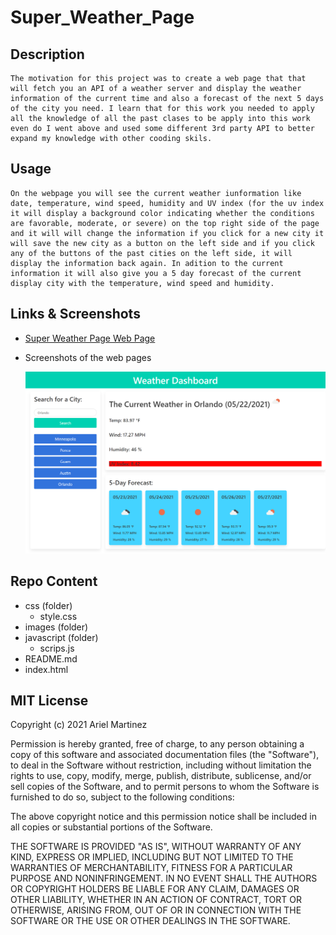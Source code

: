 # Super_Weather_Page

## Description

    The motivation for this project was to create a web page that that will fetch you an API of a weather server and display the weather information of the current time and also a forecast of the next 5 days of the city you need. I learn that for this work you needed to apply all the knowledge of all the past clases to be apply into this work even do I went above and used some different 3rd party API to better expand my knowledge with other cooding skils. 

## Usage

    On the webpage you will see the current weather iunformation like date, temperature, wind speed, humidity and UV index (for the uv index it will display a background color indicating whether the conditions are favorable, moderate, or severe) on the top right side of the page and it will will change the information if you click for a new city it will save the new city as a button on the left side and if you click any of the buttons of the past cities on the left side, it will display the information back again. In adition to the current information it will also give you a 5 day forecast of the current display city with the temperature, wind speed and humidity.

## Links & Screenshots

 * [Super Weather Page Web Page](https://arielo5.github.io/Super_Weather_Page/)

 * Screenshots of the web pages

    ![Screenshot of the Super Weather Page Web Page](./assets/images/Super_Weather_Page_Screenshot.png)
    

## Repo Content
* css (folder)
    * style.css
* images (folder)
* javascript (folder)
    * scrips.js 
* README.md
* index.html

## MIT License

Copyright (c) 2021 Ariel Martinez 

Permission is hereby granted, free of charge, to any person obtaining a copy
of this software and associated documentation files (the "Software"), to deal
in the Software without restriction, including without limitation the rights
to use, copy, modify, merge, publish, distribute, sublicense, and/or sell
copies of the Software, and to permit persons to whom the Software is
furnished to do so, subject to the following conditions:

The above copyright notice and this permission notice shall be included in all
copies or substantial portions of the Software.

THE SOFTWARE IS PROVIDED "AS IS", WITHOUT WARRANTY OF ANY KIND, EXPRESS OR
IMPLIED, INCLUDING BUT NOT LIMITED TO THE WARRANTIES OF MERCHANTABILITY,
FITNESS FOR A PARTICULAR PURPOSE AND NONINFRINGEMENT. IN NO EVENT SHALL THE
AUTHORS OR COPYRIGHT HOLDERS BE LIABLE FOR ANY CLAIM, DAMAGES OR OTHER
LIABILITY, WHETHER IN AN ACTION OF CONTRACT, TORT OR OTHERWISE, ARISING FROM,
OUT OF OR IN CONNECTION WITH THE SOFTWARE OR THE USE OR OTHER DEALINGS IN THE
SOFTWARE.
